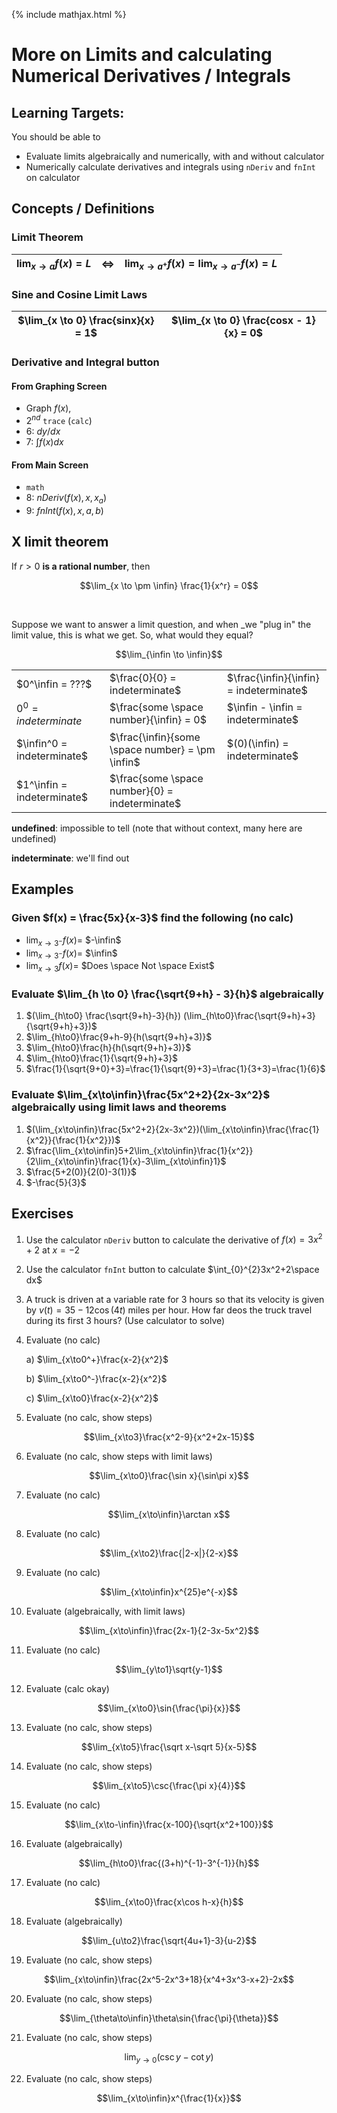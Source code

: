 {% include mathjax.html %}

# More on Limits and calculating Numerical Derivatives / Integrals

## Learning Targets:

You should be able to
- Evaluate limits algebraically and numerically, with and without calculator
- Numerically calculate derivatives and integrals using `nDeriv` and `fnInt` on calculator

## Concepts / Definitions

### Limit Theorem

| $\lim_{x \to a} f(x) = L$ | $\iff$ | $\lim_{x \to a^+} f(x) = \lim_{x \to a^-} f(x) = L$ |
|---|---|---|

### Sine and Cosine Limit Laws

| $\lim_{x \to 0} \frac{sinx}{x} = 1$ | $\lim_{x \to 0} \frac{cosx - 1}{x} = 0$ |
|---|---|

### Derivative and Integral button

#### From Graphing Screen

- Graph $f(x)$,
- $2^{nd}$ `trace` (`calc`)
- 6: $dy/dx$
- 7: $\int f(x) dx$

#### From Main Screen

- `math`
- 8: $nDeriv(f(x), x, x_a)$
- 9: $fnInt(f(x), x, a, b)$

## X limit theorem

If $r > 0$ **is a rational number**, then

$$\lim_{x \to \pm \infin} \frac{1}{x^r} = 0$$

&nbsp;

Suppose we want to answer a limit question, and when _we "plug in" the limit value, this is what we get.
So, what would they equal?

$$\lim_{\infin \to \infin}$$

| | | |
|---|---|---|
| $0^\infin = ???$ | $\frac{0}{0} = indeterminate$ |$\frac{\infin}{\infin} = indeterminate$ |
| $0^0 = indeterminate$ | $\frac{some \space number}{\infin} = 0$ | $\infin - \infin = indeterminate$ |
| $\infin^0 = indeterminate$ | $\frac{\infin}{some \space number} = \pm \infin$ | $(0)(\infin) = indeterminate$ |
| $1^\infin = indeterminate$ | $\frac{some \space number}{0} = indeterminate$ |

__undefined__: impossible to tell (note that without context, many here are undefined)

__indeterminate__: we'll find out

## Examples

### Given $f(x) = \frac{5x}{x-3}$ find the following (no calc)

- $\lim_{x \to 3^-} f(x) =$ $-\infin$
- $\lim_{x \to 3^-} f(x) =$ $\infin$
- $\lim_{x \to 3} f(x) =$ $Does \space Not \space Exist$

### Evaluate $\lim_{h \to 0} \frac{\sqrt{9+h} - 3}{h}$ algebraically

1) $(\lim_{h\to0} \frac{\sqrt{9+h}-3}{h}) (\lim_{h\to0}\frac{\sqrt{9+h}+3}{\sqrt{9+h}+3})$
2) $\lim_{h\to0}\frac{9+h-9}{h(\sqrt{9+h}+3)}$
3) $\lim_{h\to0}\frac{h}{h(\sqrt{9+h}+3)}$
4) $\lim_{h\to0}\frac{1}{\sqrt{9+h}+3}$
5) $\frac{1}{\sqrt{9+0}+3}=\frac{1}{\sqrt{9}+3}=\frac{1}{3+3}=\frac{1}{6}$

### Evaluate $\lim_{x\to\infin}\frac{5x^2+2}{2x-3x^2}$ algebraically using limit laws and theorems

1) $(\lim_{x\to\infin}\frac{5x^2+2}{2x-3x^2})(\lim_{x\to\infin}\frac{\frac{1}{x^2}}{\frac{1}{x^2}})$
2) $\frac{\lim_{x\to\infin}5+2\lim_{x\to\infin}\frac{1}{x^2}}{2\lim_{x\to\infin}\frac{1}{x}-3\lim_{x\to\infin}1}$
3) $\frac{5+2(0)}{2(0)-3(1)}$
4) $-\frac{5}{3}$

## Exercises

1) Use the calculator `nDeriv` button to calculate the derivative of $f(x)=3x^2+2$ at $x=-2$
2) Use the calculator `fnInt` button to calculate $\int_{0}^{2}3x^2+2\space dx$
3) A truck is driven at a variable rate for 3 hours so that its velocity is given by $v(t)=35-12\cos(4t)$ miles per hour. How far deos the truck travel during its first 3 hours? (Use calculator to solve)
4) Evaluate (no calc)

    a) $\lim_{x\to0^+}\frac{x-2}{x^2}$

    b) $\lim_{x\to0^-}\frac{x-2}{x^2}$

    c) $\lim_{x\to0}\frac{x-2}{x^2}$

5)  Evaluate (no calc, show steps)

$$\lim_{x\to3}\frac{x^2-9}{x^2+2x-15}$$

6) Evaluate (no calc, show steps with limit laws)

$$\lim_{x\to0}\frac{\sin x}{\sin\pi x}$$

7) Evaluate (no calc)

$$\lim_{x\to\infin}\arctan x$$

8) Evaluate (no calc)

$$\lim_{x\to2}\frac{|2-x|}{2-x}$$

9) Evaluate (no calc)

$$\lim_{x\to\infin}x^{25}e^{-x}$$

10) Evaluate (algebraically, with limit laws)

$$\lim_{x\to\infin}\frac{2x-1}{2-3x-5x^2}$$

11) Evaluate (no calc)

$$\lim_{y\to1}\sqrt{y-1}$$

12) Evaluate (calc okay)

$$\lim_{x\to0}\sin{\frac{\pi}{x}}$$

13) Evaluate (no calc, show steps)

$$\lim_{x\to5}\frac{\sqrt x-\sqrt 5}{x-5}$$

14) Evaluate (no calc, show steps)

$$\lim_{x\to5}\csc{\frac{\pi x}{4}}$$

15) Evaluate (no calc)

$$\lim_{x\to-\infin}\frac{x-100}{\sqrt{x^2+100}}$$

16) Evaluate (algebraically)

$$\lim_{h\to0}\frac{(3+h)^{-1}-3^{-1}}{h}$$

17) Evaluate (no calc)

$$\lim_{x\to0}\frac{x\cos h-x}{h}$$

18) Evaluate (algebraically)

$$\lim_{u\to2}\frac{\sqrt{4u+1}-3}{u-2}$$

19) Evaluate (no calc, show steps)

$$\lim_{x\to\infin}\frac{2x^5-2x^3+18}{x^4+3x^3-x+2}-2x$$

20) Evaluate (no calc, show steps)

$$\lim_{\theta\to\infin}\theta\sin{\frac{\pi}{\theta}}$$

21) Evaluate (no calc, show steps)

$$\lim_{y\to0}(\csc y-\cot y)$$

22) Evaluate (no calc, show steps)

$$\lim_{x\to\infin}x^{\frac{1}{x}}$$
